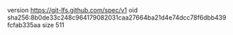 version https://git-lfs.github.com/spec/v1
oid sha256:8b0de33c248c964179082031caa27664ba21d4e74dcc78f6dbb439fcfab335aa
size 511
